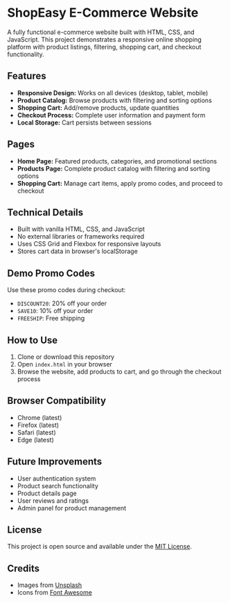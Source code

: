 # ShopEasy E-Commerce Website

A fully functional e-commerce website built with HTML, CSS, and JavaScript. This project demonstrates a responsive online shopping platform with product listings, filtering, shopping cart, and checkout functionality.

## Features

- **Responsive Design:** Works on all devices (desktop, tablet, mobile)
- **Product Catalog:** Browse products with filtering and sorting options
- **Shopping Cart:** Add/remove products, update quantities
- **Checkout Process:** Complete user information and payment form
- **Local Storage:** Cart persists between sessions

## Pages

- **Home Page:** Featured products, categories, and promotional sections
- **Products Page:** Complete product catalog with filtering and sorting options
- **Shopping Cart:** Manage cart items, apply promo codes, and proceed to checkout

## Technical Details

- Built with vanilla HTML, CSS, and JavaScript
- No external libraries or frameworks required
- Uses CSS Grid and Flexbox for responsive layouts
- Stores cart data in browser's localStorage

## Demo Promo Codes

Use these promo codes during checkout:
- `DISCOUNT20`: 20% off your order
- `SAVE10`: 10% off your order
- `FREESHIP`: Free shipping

## How to Use

1. Clone or download this repository
2. Open `index.html` in your browser
3. Browse the website, add products to cart, and go through the checkout process

## Browser Compatibility

- Chrome (latest)
- Firefox (latest)
- Safari (latest)
- Edge (latest)

## Future Improvements

- User authentication system
- Product search functionality
- Product details page
- User reviews and ratings
- Admin panel for product management

## License

This project is open source and available under the [MIT License](LICENSE).

## Credits

- Images from [Unsplash](https://unsplash.com/)
- Icons from [Font Awesome](https://fontawesome.com/) 
